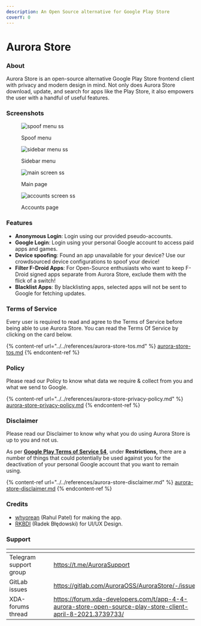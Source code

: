 ```yaml
---
description: An Open Source alternative for Google Play Store
coverY: 0
---
```


# Aurora Store

### About

Aurora Store is an open-source alternative Google Play Store frontend client with privacy and modern design in mind. Not only does Aurora Store download, update, and search for apps like the Play Store, it also empowers the user with a handful of useful features.

### Screenshots

<div>

<figure><img src="../../.gitbook/assets/spoof.png" alt="spoof menu ss"><figcaption><p>Spoof menu</p></figcaption></figure>

 

<figure><img src="../../.gitbook/assets/sidebar.png" alt="sidebar menu ss"><figcaption><p>Sidebar menu</p></figcaption></figure>

 

<figure><img src="../../.gitbook/assets/home.png" alt="main screen ss"><figcaption><p>Main page</p></figcaption></figure>

 

<figure><img src="../../.gitbook/assets/account.png" alt="accounts screen ss"><figcaption><p>Accounts page</p></figcaption></figure>

</div>

### Features

* **Anonymous Login**: Login using our provided pseudo-accounts.
* **Google Login**: Login using your personal Google account to access paid apps and games.
* **Device spoofing**: Found an app unavailable for your device? Use our crowdsourced device configurations to spoof your device!
* **Filter F-Droid Apps**: For Open-Source enthusiasts who want to keep F-Droid signed apps separate from Aurora Store, exclude them with the flick of a switch!
* **Blacklist Apps**: By blacklisting apps, selected apps will not be sent to Google for fetching  updates.

### Terms of Service

Every user is required to read and agree to the Terms of Service before being able to use Aurora Store. You can read the Terms Of Service by clicking on the card below.

{% content-ref url="../../references/aurora-store-tos.md" %}
[aurora-store-tos.md](../../references/aurora-store-tos.md)
{% endcontent-ref %}

### Policy

Please read our Policy to know what data we require & collect from you and what we send to Google.

{% content-ref url="../../references/aurora-store-privacy-policy.md" %}
[aurora-store-privacy-policy.md](../../references/aurora-store-privacy-policy.md)
{% endcontent-ref %}

### Disclaimer

Please read our Disclaimer to know why what you do using Aurora Store is up to you and not us.

As per [**Google Play Terms of Service §4**](https://play.google.com/intl/en-us\_us/about/play-terms/index.html), under **Restrictions,** there are a number of things that could potentially be used against you for the deactivation of your personal Google account that you want to remain using.

{% content-ref url="../../references/aurora-store-disclaimer.md" %}
[aurora-store-disclaimer.md](../../references/aurora-store-disclaimer.md)
{% endcontent-ref %}

### Credits

* [whyorean](https://gitlab.com/whyorean/) (Rahul Patel) for making the app.
* [RKBDI](https://github.com/RadekBledowski) (Radek Błędowski) for UI/UX Design.

### Support

<table data-view="cards" data-full-width="false"><thead><tr><th></th><th data-hidden></th><th data-hidden></th><th data-hidden data-card-target data-type="content-ref"></th><th data-hidden data-card-cover data-type="files"></th><th data-hidden data-type="checkbox"></th></tr></thead><tbody><tr><td>Telegram support group</td><td></td><td></td><td><a href="https://t.me/AuroraSupport">https://t.me/AuroraSupport</a></td><td><a href="../../.gitbook/assets/Telegram-logo-Featured.jpg">Telegram-logo-Featured.jpg</a></td><td>false</td></tr><tr><td>GitLab issues</td><td></td><td></td><td><a href="https://gitlab.com/AuroraOSS/AuroraStore/-/issues">https://gitlab.com/AuroraOSS/AuroraStore/-/issues</a></td><td><a href="../../.gitbook/assets/Gitlab_Banner.jpg">Gitlab_Banner.jpg</a></td><td>false</td></tr><tr><td>XDA-forums thread</td><td></td><td></td><td><a href="https://forum.xda-developers.com/t/app-4-4-aurora-store-open-source-play-store-client-april-8-2021.3739733/">https://forum.xda-developers.com/t/app-4-4-aurora-store-open-source-play-store-client-april-8-2021.3739733/</a></td><td><a href="../../.gitbook/assets/XDA-Forum-announcement-option-1.png">XDA-Forum-announcement-option-1.png</a></td><td>false</td></tr></tbody></table>

